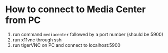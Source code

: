 # How to connect to Media Center from PC

1. run command `mediacenter` followed by a port number (should be 5900)
2. run x11vnc through ssh
3. run tigerVNC on PC and connect to localhost:5900